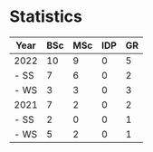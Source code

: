 # Statistics

| Year | BSc | MSc | IDP | GR |
|------|-----|-----|-----|----|
| 2022 |  10 |   9 |   0 |  5 |
| - SS |   7 |   6 |   0 |  2 |
| - WS |   3 |   3 |   0 |  3 |
| 2021 |   7 |   2 |   0 |  2 |
| - SS |   2 |   0 |   0 |  1 |
| - WS |   5 |   2 |   0 |  1 |
